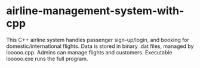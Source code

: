 # airline-management-system-with-cpp
This C++ airline system handles passenger sign-up/login, and booking for domestic/international flights. Data is stored in binary .dat files, managed by looooo.cpp. Admins can manage flights and customers. Executable looooo.exe runs the full program.
